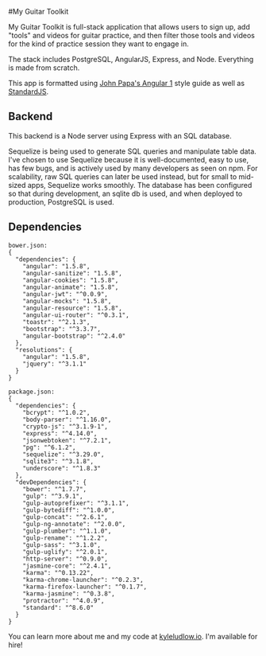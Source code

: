 #My Guitar Toolkit

My Guitar Toolkit is full-stack application that allows users to sign up, add "tools" and videos for guitar practice, and then filter those tools and videos for the kind of practice session they want to engage in.

The stack includes PostgreSQL, AngularJS, Express, and Node. Everything is made from scratch.   

This app is formatted using [John Papa's Angular 1](https://github.com/johnpapa/angular-styleguide/blob/master/a1/README.md) style guide as well as [StandardJS](https://github.com/feross/standard).

## Backend
This backend is a Node server using Express with an SQL database.

Sequelize is being used to generate SQL queries and manipulate table data. I've chosen to use Sequelize because it is well-documented, easy to use, has few bugs, and is actively used by many developers as seen on npm. For scalability, raw SQL queries can later be used instead, but for small to mid-sized apps, Sequelize works smoothly. The database has been configured so that during development, an sqlite db is used, and when deployed to production, PostgreSQL is used.



## Dependencies
```
bower.json:
{
  "dependencies": {
    "angular": "1.5.8",
    "angular-sanitize": "1.5.8",
    "angular-cookies": "1.5.8",
    "angular-animate": "1.5.8",
    "angular-jwt": "^0.0.9",
    "angular-mocks": "1.5.8",
    "angular-resource": "1.5.8",
    "angular-ui-router": "^0.3.1",
    "toastr": "^2.1.3",
    "bootstrap": "^3.3.7",
    "angular-bootstrap": "^2.4.0"
  },
  "resolutions": {
    "angular": "1.5.8",
    "jquery": "^3.1.1"
  }
}
```
```
package.json:
{
  "dependencies": {
    "bcrypt": "^1.0.2",
    "body-parser": "^1.16.0",
    "crypto-js": "^3.1.9-1",
    "express": "^4.14.0",
    "jsonwebtoken": "^7.2.1",
    "pg": "^6.1.2",
    "sequelize": "^3.29.0",
    "sqlite3": "^3.1.8",
    "underscore": "^1.8.3"
  },
  "devDependencies": {
    "bower": "^1.7.7",
    "gulp": "^3.9.1",
    "gulp-autoprefixer": "^3.1.1",
    "gulp-bytediff": "^1.0.0",
    "gulp-concat": "^2.6.1",
    "gulp-ng-annotate": "^2.0.0",
    "gulp-plumber": "^1.1.0",
    "gulp-rename": "^1.2.2",
    "gulp-sass": "^3.1.0",
    "gulp-uglify": "^2.0.1",
    "http-server": "^0.9.0",
    "jasmine-core": "^2.4.1",
    "karma": "^0.13.22",
    "karma-chrome-launcher": "^0.2.3",
    "karma-firefox-launcher": "^0.1.7",
    "karma-jasmine": "^0.3.8",
    "protractor": "^4.0.9",
    "standard": "^8.6.0"
  }
}
```

You can learn more about me and my code at [kyleludlow.io](http://www.kyleludlow.io). I'm available for hire!
